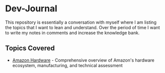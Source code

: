 # Dev-Journal
This repository is essentially a conversation with myself where I am listing the topics that I want to lean and understand. Over the period of time I want to write my notes in comments and increase the knowledge bank.

## Topics Covered

- [Amazon Hardware](amazon-hardware.md) - Comprehensive overview of Amazon's hardware ecosystem, manufacturing, and technical assessment
